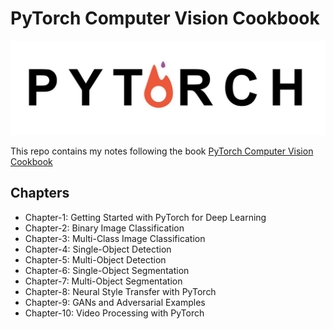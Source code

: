 # PyTorch Computer Vision Cookbook

![Pytorch Logo](images/pytorch.jpeg)

This repo contains my notes following the book [PyTorch Computer Vision Cookbook](https://g.co/kgs/zGXxwA)

## Chapters
* Chapter-1: Getting Started with PyTorch for Deep Learning
* Chapter-2: Binary Image Classification
* Chapter-3: Multi-Class Image Classification
* Chapter-4: Single-Object Detection
* Chapter-5: Multi-Object Detection
* Chapter-6: Single-Object Segmentation
* Chapter-7: Multi-Object Segmentation
* Chapter-8: Neural Style Transfer with PyTorch
* Chapter-9: GANs and Adversarial Examples
* Chapter-10: Video Processing with PyTorch

